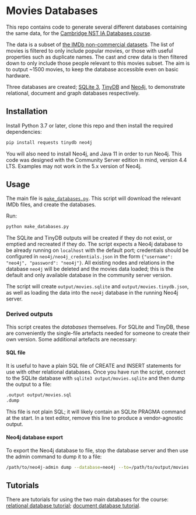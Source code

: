 # Movies Databases

This repo contains code to generate several different databases containing the same data, for the [Cambridge NST IA Databases course](https://www.cl.cam.ac.uk/teaching/2324/Databases/). 

The data is a subset of [the IMDb non-commercial datasets](https://developer.imdb.com/non-commercial-datasets/). The list of movies is filtered to only include popular movies, or those with useful properties such as duplicate names. The cast and crew data is then filtered down to only include those people relevant to this movies subset. The aim is to output ~1500 movies, to keep the database accessible even on basic hardware.

Three databases are created; [SQLite 3](https://www.sqlite.org/index.html), [TinyDB](https://tinydb.readthedocs.io/en/latest/index.html) and [Neo4j](https://neo4j.com/), to demonstrate relational, document and graph databases respectively.

## Installation

Install Python 3.7 or later, clone this repo and then install the required dependencies:

```bash
pip install requests tinydb neo4j
```

You will also need to install Neo4j, and Java 11 in order to run Neo4j. This code was designed with the Community Server edition in mind, version 4.4 LTS. Examples may not work in the 5.x version of Neo4j.

## Usage 

The main file is [`make_databases.py`](make_databases.py). This script will download the relevant IMDb files, and create the databases.

Run:

```bash
python make_databases.py
```

The SQLite and TinyDB outputs will be created if they do not exist, or emptied and recreated if they do. The script expects a Neo4j database to be already running on `localhost` with the default port; credentials should be configured in `neo4j/neo4j_credentials.json` in the form `{"username": "neo4j", "password": "neo4j"}`. All existing nodes and relations in the database `neo4j` will be deleted and the movies data loaded; this is the default and only available database in the community server version.

The script will create `output/movies.sqlite` and `output/movies.tinydb.json`, as well as loading the data into the `neo4j` database in the running Neo4j server.

### Derived outputs

This script creates the _databases_ themselves. For SQLite and TinyDB, these are conveniently the single-file artefacts needed for someone to create their own version. Some additional artefacts are necessary:

#### SQL file

It is useful to have a plain SQL file of CREATE and INSERT statements for use with other relational databases. Once you have run the script, connect to the SQLite database with `sqlite3 output/movies.sqlite` and then dump the output to a file:
```bash
.output output/movies.sql
.dump
```
This file is not plain SQL; it will likely contain an SQLite PRAGMA command at the start. In a text editor, remove this line to produce a vendor-agnostic output.

#### Neo4j database export

To export the Neo4j database to file, stop the database server and then use the admin command to dump it to a file:

```bash
/path/to/neo4j-admin dump --database=neo4j --to=/path/to/output/movies.neo4j.dump
```

## Tutorials

There are tutorials for using the two main databases for the course: [relational database tutorial](tutorials/relational.md); [document database tutorial](tutorials/document.md).
